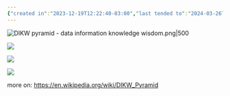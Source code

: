 ```yaml
---
{"created in":"2023-12-19T12:22:40-03:00","last tended to":"2024-03-26T15:54:34-03:00","dg-publish":true,"tags":["framework"],"permalink":"/models-and-frameworks/dikw-pyramid/","dgPassFrontmatter":true,"created":"2023-12-19T12:22:40.833-03:00","updated":"2024-09-02T15:11:26.273-03:00"}
---
```


![DIKW pyramid - data information knowledge wisdom.png|500](/img/user/images/models%20&%20frameworks/DIKW%20pyramid%20-%20data%20information%20knowledge%20wisdom.png)

<!--![DIKW knowledge management model - chavapong prateep.jpg](/img/user/images/models%20&%20frameworks/DIKW%20knowledge%20management%20model%20-%20chavapong%20prateep.jpg)-->
![](https://i.imgur.com/VPSnSld.jpg)

<!--![DIKW and basic strategy.png](/img/user/images/models%20&%20frameworks/DIKW%20and%20basic%20strategy.png)-->
![](https://i.imgur.com/xfaTc11.png)

<!--![data information knowledge wisdom - robert logan.png](/img/user/images/models%20&%20frameworks/data%20information%20knowledge%20wisdom%20-%20robert%20logan.png)-->
![](https://i.imgur.com/O3PLL1z.png)

more on: https://en.wikipedia.org/wiki/DIKW_Pyramid